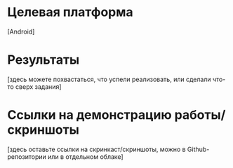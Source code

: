 # Целевая платформа

[Android]

# Результаты

[здесь можете похвастаться, что успели реализовать, или сделали что-то сверх задания]

# Ссылки на демонстрацию работы/скриншоты

[здесь оставьте ссылки на скринкаст/скриншоты, можно в Github-репозитории или в отдельном облаке]
